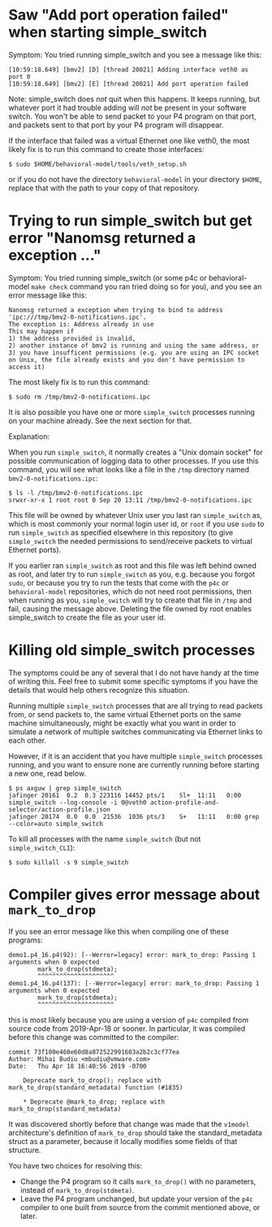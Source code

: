 # Saw "Add port operation failed" when starting simple_switch

Symptom: You tried running simple_switch and you see a message like
this:

```
[10:59:18.649] [bmv2] [D] [thread 20021] Adding interface veth0 as port 0
[10:59:18.649] [bmv2] [E] [thread 20021] Add port operation failed
```

Note: simple_switch does _not_ quit when this happens.  It keeps
running, but whatever port it had trouble adding will _not_ be present
in your software switch.  You won't be able to send packet to your P4
program on that port, and packets sent to that port by your P4 program
will disappear.

If the interface that failed was a virtual Ethernet one like veth0,
the most likely fix is to run this command to create those interfaces:

```
$ sudo $HOME/behavioral-model/tools/veth_setup.sh
```

or if you do not have the directory `behavioral-model` in your
directory `$HOME`, replace that with the path to your copy of that
repository.


# Trying to run simple_switch but get error "Nanomsg returned a exception ..."

Symptom: You tried running simple_switch (or some p4c or
behavioral-model `make check` command you ran tried doing so for you),
and you see an error message like this:
```
Nanomsg returned a exception when trying to bind to address 'ipc:///tmp/bmv2-0-notifications.ipc'.
The exception is: Address already in use
This may happen if
1) the address provided is invalid,
2) another instance of bmv2 is running and using the same address, or
3) you have insufficent permissions (e.g. you are using an IPC socket on Unix, the file already exists and you don't have permission to access it)
```

The most likely fix is to run this command:

```
$ sudo rm /tmp/bmv2-0-notifications.ipc 
```

It is also possible you have one or more `simple_switch` processes
running on your machine already.  See the next section for that.

Explanation:

When you run `simple_switch`, it normally creates a "Unix domain
socket" for possible communication of logging data to other processes.
If you use this command, you will see what looks like a file in the
`/tmp` directory named `bmv2-0-notifications.ipc`:

```
$ ls -l /tmp/bmv2-0-notifications.ipc 
srwxr-xr-x 1 root root 0 Sep 20 13:11 /tmp/bmv2-0-notifications.ipc
```

This file will be owned by whatever Unix user you last ran
`simple_switch` as, which is most commonly your normal login user id,
or `root` if you use `sudo` to run `simple_switch` as specified
elsewhere in this repository (to give `simple_switch` the needed
permissions to send/receive packets to virtual Ethernet ports).

If you earlier ran `simple_switch` as root and this file was left
behind owned as root, and later try to run `simple_switch` as you,
e.g. because you forgot `sudo`, or because you try to run the tests
that come with the `p4c` or `behavioral-model` repositories, which do
not need root permissions, then when running as you, `simple_switch`
will try to create that file in `/tmp` and fail, causing the message
above.  Deleting the file owned by root enables simple_switch to
create the file as your user id.


# Killing old simple_switch processes

The symptoms could be any of several that I do not have handy at the
time of writing this. Feel free to submit some specific symptoms if
you have the details that would help others recognize this situation.

Running multiple `simple_switch` processes that are all trying to read
packets from, or send packets to, the same virtual Ethernet ports on
the same machine simultaneously, might be exactly what you want in
order to simulate a network of multiple switches communicating via
Ethernet links to each other.

However, if it is an accident that you have multiple `simple_switch`
processes running, and you want to ensure none are currently running
before starting a new one, read below.

```
$ ps axguw | grep simple_switch
jafinger 20161  0.2  0.3 223116 14452 pts/1    Sl+  11:11   0:00 simple_switch --log-console -i 0@veth0 action-profile-and-selector/action-profile.json
jafinger 20174  0.0  0.0  21536  1036 pts/3    S+   11:11   0:00 grep --color=auto simple_switch
```

To kill all processes with the name `simple_switch` (but not
`simple_switch_CLI`):

```
$ sudo killall -s 9 simple_switch
```


# Compiler gives error message about `mark_to_drop`

If you see an error message like this when compiling one of these programs:
```
demo1.p4_16.p4(92): [--Werror=legacy] error: mark_to_drop: Passing 1 arguments when 0 expected
        mark_to_drop(stdmeta);
        ^^^^^^^^^^^^^^^^^^^^^
demo1.p4_16.p4(137): [--Werror=legacy] error: mark_to_drop: Passing 1 arguments when 0 expected
        mark_to_drop(stdmeta);
        ^^^^^^^^^^^^^^^^^^^^^
```

this is most likely because you are using a version of `p4c` compiled
from source code from 2019-Apr-18 or sooner.  In particular, it was
compiled before this change was committed to the compiler:

```
commit 73f100e460e60d8a872522991603a2b2c3cf77ea
Author: Mihai Budiu <mbudiu@vmware.com>
Date:   Thu Apr 18 16:40:56 2019 -0700

    Deprecate mark_to_drop(); replace with mark_to_drop(standard_metadata) function (#1835)
    
    * Deprecate @mark_to_drop; replace with mark_to_drop(standard_metadata)
```

It was discovered shortly before that change was made that the
`v1model` architecture's definition of `mark_to_drop` should take the
standard_metadata struct as a parameter, because it locally modifies
some fields of that structure.

You have two choices for resolving this:

+ Change the P4 program so it calls `mark_to_drop()` with no
  parameters, instead of `mark_to_drop(stdmeta)`.
+ Leave the P4 program unchanged, but update your version of the `p4c`
  compiler to one built from source from the commit mentioned above,
  or later.
